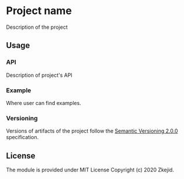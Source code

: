 # Project name
Description of the project

## Usage
### API
Description of project's API

### Example
Where user can find examples.

### Versioning
Versions of artifacts of the project follow the 
[Semantic Versioning 2.0.0](https://semver.org/spec/v2.0.0.html) specification.

## License
The module is provided under MIT License Copyright (c) 2020 Zkejid.
